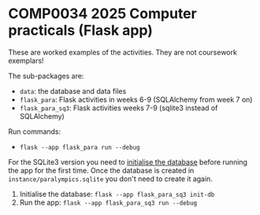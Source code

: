 # COMP0034 2025 Computer practicals (Flask app)

These are worked examples of the activities. They are not coursework exemplars!

The sub-packages are:

- `data`: the database and data files
- `flask_para`: Flask activities in weeks 6-9 (SQLAlchemy from week 7 on)
- `flask_para_sq3`: Flask activities weeks 7-9 (sqlite3 instead of SQLAlchemy)

Run commands:

- `flask --app flask_para run --debug`

For the SQLite3 version you need
to [initialise the database](https://flask.palletsprojects.com/en/stable/tutorial/database/#initialize-the-database-file)
before running the app for the first time. Once the database is created in `instance/paralympics.sqlite` you don't need
to create it again.

1. Initialise the database: `flask --app flask_para_sq3 init-db`
2. Run the app: `flask --app flask_para_sq3 run --debug`
